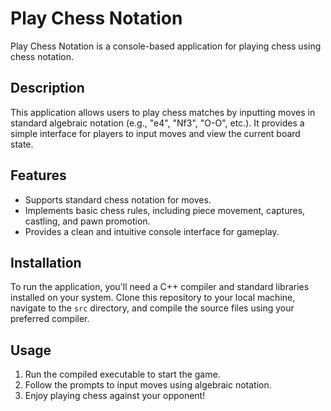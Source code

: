 # Play Chess Notation

Play Chess Notation is a console-based application for playing chess using chess notation.

## Description

This application allows users to play chess matches by inputting moves in standard algebraic notation (e.g., "e4", "Nf3", "O-O", etc.). It provides a simple interface for players to input moves and view the current board state.

## Features

- Supports standard chess notation for moves.
- Implements basic chess rules, including piece movement, captures, castling, and pawn promotion.
- Provides a clean and intuitive console interface for gameplay.

## Installation

To run the application, you'll need a C++ compiler and standard libraries installed on your system. Clone this repository to your local machine, navigate to the `src` directory, and compile the source files using your preferred compiler.

## Usage
1. Run the compiled executable to start the game.
2. Follow the prompts to input moves using algebraic notation.
3. Enjoy playing chess against your opponent!
